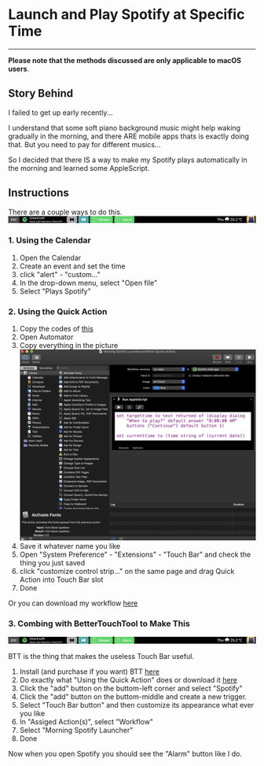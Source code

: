 # Launch and Play Spotify at Specific Time
---
**Please note that the methods discussed are only applicable to macOS users**.


## Story Behind

I failed to get up early recently...

I understand that some soft piano background music might help waking gradually in the morning, and there ARE mobile apps thats is exactly doing that. But you need to pay for different musics... 

So I decided that there IS a way to make my Spotify plays automatically in the morning and learned some AppleScript.

## Instructions

There are a couple ways to do this.
![TouchBarScreenShot](https://github.com/madeyexz/Launch-and-Play-Spotify-at-Specific-Time/blob/master/Screenshots/Touch%20Bar%202.png)

### 1. Using the Calendar
1. Open the Calendar
2. Create an event and set the time
3. click "alert" - "custom..."
4. In the drop-down menu, select "Open file"
5. Select "Plays Spotify"

### 2. Using the Quick Action
1. Copy the codes of [this](https://github.com/madeyexz/Launch-and-Play-Spotify-at-Specific-Time/blob/master/Plays%20Spotify.scpt)
2. Open Automator
3. Copy everything in the picture ![the picture](https://github.com/madeyexz/Launch-and-Play-Spotify-at-Specific-Time/blob/master/Screenshots/Workflow.png)
4. Save it whatever name you like
5. Open "System Preference" - "Extensions" - "Touch Bar" and check the thing you just saved
6. click "customize control strip..." on the same page and drag Quick Action into Touch Bar slot
7. Done

Or you can download my workflow [here](https://github.com/madeyexz/Launch-and-Play-Spotify-at-Specific-Time/tree/master/Morning%20Spotify%20Launcher.workflow/)

### 3. Combing with BetterTouchTool to Make This

![What we see with Spotify opened](https://github.com/madeyexz/Launch-and-Play-Spotify-at-Specific-Time/blob/master/Screenshots/Touch%20Bar%202.png)

BTT is the thing that makes the useless Touch Bar useful.

1. Install (and purchase if you want) BTT [here](https://folivora.ai/)
2. Do exactly what "Using the Quick Action" does or download it [here](https://github.com/madeyexz/Launch-and-Play-Spotify-at-Specific-Time/tree/master/Morning%20Spotify%20Launcher.workflow/)
3. Click the "add" button on the buttom-left corner and select "Spotify"
4. Click the "add" button on the buttom-middle and create a new trigger.
5. Select "Touch Bar button" and then customize its appearance what ever you like
6. In "Assiged Action(s)", select "Workflow"
7. Select "Morning Spotify Launcher"
8. Done

Now when you open Spotify you should see the "Alarm" button like I do.



